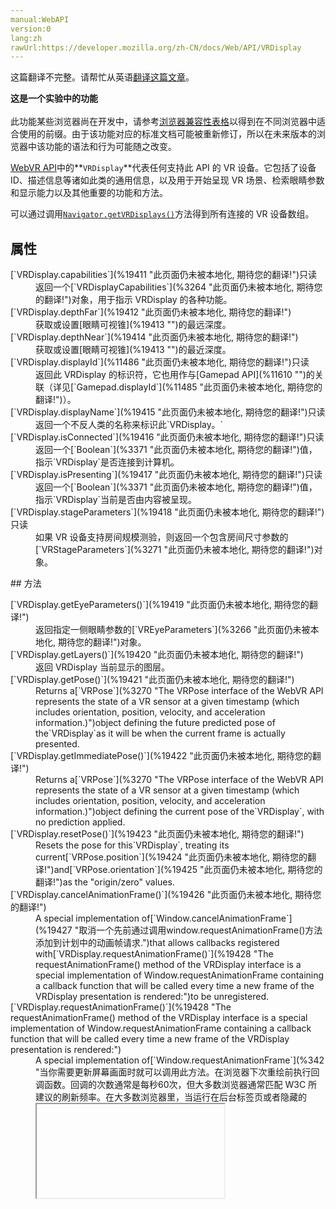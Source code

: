 ```yaml
---
manual:WebAPI
version:0
lang:zh
rawUrl:https://developer.mozilla.org/zh-CN/docs/Web/API/VRDisplay
---
```




这篇翻译不完整。请帮忙从英语[翻译这篇文章](%19408 "")。






**这是一个实验中的功能**<br></br>此功能某些浏览器尚在开发中，请参考[浏览器兼容性表格](%19409 "")以得到在不同浏览器中适合使用的前缀。由于该功能对应的标准文档可能被重新修订，所以在未来版本的浏览器中该功能的语法和行为可能随之改变。





[WebVR API](%6396 "")中的**`VRDisplay`**代表任何支持此 API 的 VR 设备。它包括了设备 ID、描述信息等诸如此类的通用信息，以及用于开始呈现 VR 场景、检索眼睛参数和显示能力以及其他重要的功能和方法。



可以通过调用[`Navigator.getVRDisplays()`](%19410 "此页面仍未被本地化, 期待您的翻译!")方法得到所有连接的 VR 设备数组。


## 属性<a name="属性"></a>
<dl><dt id=''>[`VRDisplay.capabilities`](%19411 "此页面仍未被本地化, 期待您的翻译!")只读</dt><dd>返回一个[`VRDisplayCapabilities`](%3264 "此页面仍未被本地化, 期待您的翻译!")对象，用于指示 VRDisplay 的各种功能。</dd><dt id=''>[`VRDisplay.depthFar`](%19412 "此页面仍未被本地化, 期待您的翻译!")</dt><dd>获取或设置[眼睛可视锥](%19413 "")的最远深度。</dd><dt id=''>[`VRDisplay.depthNear`](%19414 "此页面仍未被本地化, 期待您的翻译!")</dt><dd>获取或设置[眼睛可视锥](%19413 "")的最近深度。</dd><dt id=''>[`VRDisplay.displayId`](%11486 "此页面仍未被本地化, 期待您的翻译!")只读</dt><dd>返回此 VRDisplay 的标识符，它也用作与[Gamepad API](%11610 "")的关联（详见[`Gamepad.displayId`](%11485 "此页面仍未被本地化, 期待您的翻译!")）。</dd><dt id=''>[`VRDisplay.displayName`](%19415 "此页面仍未被本地化, 期待您的翻译!")只读</dt><dd>返回一个不反人类的名称来标识此`VRDisplay。`</dd><dt id=''>[`VRDisplay.isConnected`](%19416 "此页面仍未被本地化, 期待您的翻译!")只读</dt><dd>返回一个[`Boolean`](%3371 "此页面仍未被本地化, 期待您的翻译!")值，指示`VRDisplay`是否连接到计算机。</dd><dt id=''>[`VRDisplay.isPresenting`](%19417 "此页面仍未被本地化, 期待您的翻译!")只读</dt><dd>返回一个[`Boolean`](%3371 "此页面仍未被本地化, 期待您的翻译!")值，指示`VRDisplay`当前是否由内容被呈现。</dd><dt id=''>[`VRDisplay.stageParameters`](%19418 "此页面仍未被本地化, 期待您的翻译!")只读</dt><dd>如果 VR 设备支持房间规模测验，则返回一个包含房间尺寸参数的[`VRStageParameters`](%3271 "此页面仍未被本地化, 期待您的翻译!")对象。</dd></dl>
## 方法<a name="方法"></a>
<dl><dt id=''>[`VRDisplay.getEyeParameters()`](%19419 "此页面仍未被本地化, 期待您的翻译!")</dt><dd>返回指定一侧眼睛参数的[`VREyeParameters`](%3266 "此页面仍未被本地化, 期待您的翻译!")对象。</dd><dt id=''>[`VRDisplay.getLayers()`](%19420 "此页面仍未被本地化, 期待您的翻译!")</dt><dd>返回 VRDisplay 当前显示的图层。</dd><dt id=''>[`VRDisplay.getPose()`](%19421 "此页面仍未被本地化, 期待您的翻译!")</dt><dd>Returns a[`VRPose`](%3270 "The VRPose interface of the WebVR API represents the state of a VR sensor at a given timestamp (which includes orientation, position, velocity, and acceleration information.)")object defining the future predicted pose of the`VRDisplay`as it will be when the current frame is actually presented.</dd><dt id=''>[`VRDisplay.getImmediatePose()`](%19422 "此页面仍未被本地化, 期待您的翻译!")</dt><dd>Returns a[`VRPose`](%3270 "The VRPose interface of the WebVR API represents the state of a VR sensor at a given timestamp (which includes orientation, position, velocity, and acceleration information.)")object defining the current pose of the`VRDisplay`, with no prediction applied.</dd><dt id=''>[`VRDisplay.resetPose()`](%19423 "此页面仍未被本地化, 期待您的翻译!")</dt><dd>Resets the pose for this`VRDisplay`, treating its current[`VRPose.position`](%19424 "此页面仍未被本地化, 期待您的翻译!")and[`VRPose.orientation`](%19425 "此页面仍未被本地化, 期待您的翻译!")as the &quot;origin/zero&quot; values.</dd><dt id=''>[`VRDisplay.cancelAnimationFrame()`](%19426 "此页面仍未被本地化, 期待您的翻译!")</dt><dd>A special implementation of[`Window.cancelAnimationFrame`](%19427 "取消一个先前通过调用window.requestAnimationFrame()方法添加到计划中的动画帧请求.")that allows callbacks registered with[`VRDisplay.requestAnimationFrame()`](%19428 "The requestAnimationFrame() method of the VRDisplay interface is a special implementation of Window.requestAnimationFrame containing a callback function that will be called every time a new frame of the VRDisplay presentation is rendered:")to be unregistered.</dd><dt id=''>[`VRDisplay.requestAnimationFrame()`](%19428 "The requestAnimationFrame() method of the VRDisplay interface is a special implementation of Window.requestAnimationFrame containing a callback function that will be called every time a new frame of the VRDisplay presentation is rendered:")</dt><dd>A special implementation of[`Window.requestAnimationFrame`](%342 "当你需要更新屏幕画面时就可以调用此方法。在浏览器下次重绘前执行回调函数。回调的次数通常是每秒60次，但大多数浏览器通常匹配 W3C 所建议的刷新频率。在大多数浏览器里，当运行在后台标签页或者隐藏的<iframe> 里时，requestAnimationFrame() 会暂停调用以提升性能和电池寿命。")containing a callback function that will be called every time a new frame of the`VRDisplay`presentation is rendered.</dd><dt id=''>[`VRDisplay.requestPresent()`](%19429 "此页面仍未被本地化, 期待您的翻译!")</dt><dd>Starts the`VRDisplay`presenting a scene.</dd><dt id=''>[`VRDisplay.exitPresent()`](%19430 "此页面仍未被本地化, 期待您的翻译!")</dt><dd>Stops the`VRDisplay`presenting a scene.</dd><dt id=''>[`VRDisplay.submitFrame()`](%19431 "此页面仍未被本地化, 期待您的翻译!")</dt><dd>Captures the current state of the[`VRLayer`](%19432 "此页面仍未被本地化, 期待您的翻译!")currently being presented and displays it on the`VRDisplay`.</dd></dl>
## 示例<a name="示例"></a>

```
TBD.
```

## 规范<a name="规范"></a>
Specification | Status | Comment 
 | Unknown | Initial definition 


## 浏览器兼容性<a name="浏览器兼容性"></a>


**[We&#39;re converting our compatibility data into a machine-readable JSON format](%3344 "")**. This compatibility table still uses the old format, because we haven&#39;t yet converted the data it contains.**[Find out how you can help!](%3392 "")**


* 
* 
Feature | Chrome | Firefox (Gecko) | Internet Explorer | Opera | Safari (WebKit) 
Basic support | (Yes) | (Yes) | 未实现 | 未实现 | 未实现 




## 另请参见<a name="另请参见"></a>

* [WebVR API 主页](%6396 "")。
* [MozVr.com](%11989 "")— 来源于 Mozilla VR 团队的演示、下载以及其他资源。



## 文档标签和贡献者
**此页面的贡献者：**[sunwanxin213](%19433 "")
**最后编辑者:**[sunwanxin213](%19433 ""),<time>Oct 14, 2016, 11:57:49 AM</time>


